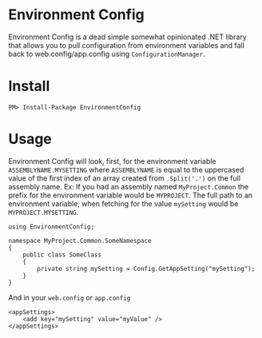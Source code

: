 Environment Config
==================
Environment Config is a dead simple somewhat opinionated .NET library that allows you to pull configuration from environment variables and fall back to web.config/app.config using `ConfigurationManager`.

Install
=======
    PM> Install-Package EnvironmentConfig
    
Usage
=====
Environment Config will look, first, for the environment variable `ASSEMBLYNAME.MYSETTING` where `ASSEMBLYNAME` is equal to the uppercased value of the first index of an array created from `.Split('.')` on the full assembly name. Ex: If you had an assembly named `MyProject.Common` the prefix for the environment variable would be `MYPROJECT`. The full path to an environment variable, when fetching for the value `mySetting` would be `MYPROJECT.MYSETTING`.

    using EnvironmentConfig;
    
    namespace MyProject.Common.SomeNamespace
    {
        public class SomeClass
        {
            private string mySetting = Config.GetAppSetting("mySetting");
        }
    }
    
And in your `web.config` or `app.config`

    <appSettings>
        <add key="mySetting" value="myValue" />
    </appSettings>